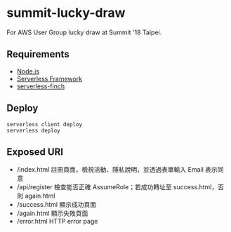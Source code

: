# summit-lucky-draw

For AWS User Group lucky draw at Summit '18 Taipei.

## Requirements

* [Node.js]()
* [Serverless Framework](https://serverless.com/)
* [serverless-finch](https://github.com/fernando-mc/serverless-finch)


## Deploy

```
serverless client deploy
serverless deploy
```

## Exposed URI

* /index.html 註冊頁面，檢視活動、隱私說明，並透過表單輸入 Email 表示同意
* /api/register 檢查能否正確 AssumeRole；若成功轉址至 success.html，否則 again.html
* /success.html 顯示成功頁面
* /again.html 顯示失敗頁面
* /error.html HTTP error page
